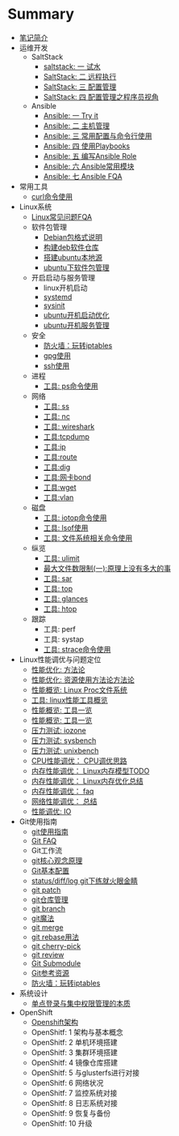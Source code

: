 # Summary

* [笔记简介](README.md)
* 运维开发
  * SaltStack
    * [saltstack: 一 试水](devops/saltstack1.md)
    * [SaltStack: 二 远程执行](devops/saltstack2.md)
    * [SaltStack: 三 配置管理](devops/saltstack3.md)
    * [SaltStack: 四 配置管理之程序员视角](devops/saltstack4_.md)
  * Ansible
    * [Ansible: 一 Try it](devops/ansible-quick-guide.md)
    * [Ansible: 二 主机管理](devops/ansible-inventory.md)
    * [Ansible: 三 常用配置与命令行使用](devops/ansible-configs.md)
    * [Ansible: 四 使用Playbooks](devops/how-to-write-ansbile-playbooks.md)
    * [Ansible: 五 编写Ansible Role](devops/ansible-roles.md)
    * [Ansible: 六 Ansible常用模块](devops/ansible-common-modules.md)
    * [Ansible: 七 Ansible FQA](devops/ansible-tips.md)
* 常用工具
    * [curl命令使用](tools/curl-usage.md)
* Linux系统
    * [Linux常见问题FQA](linux/linux-fqa.md)
    * 软件包管理
      * [Debian包格式说明](linux/packages-manage/debian-package-format.md)
      * [构建deb软件仓库](linux/packages-manage/build-deb-packages.md)
      * [搭建ubuntu本地源](linux/packages-manage/ubuntu-deb-package-usage.md)
      * [ubuntu下软件包管理](linux/packages-manage/ubuntu-package-tools.md)
    * 开启启动与服务管理
      * linux开机启动
      * [systemd](linux/service-manage/systemd-usage.md)
      * [sysinit](linux/service-manage/sysinit-usage.md)
      * [ubuntu开机启动优化](linux/service-manage/ubuntu-boot-tuning.md)
      * [ubuntu开机服务管理](linux/service-manage/ubuntu-boot-manage.md)
    * 安全
      * [防火墙：玩转iptables](linux/iptables-tips.md)
      * [gpg使用](linux/gpg-usage.md)
      * [ssh使用](linux/linux-ssh-usage.md)
    * 进程
      * [工具: ps命令使用](linux/performance-or-troubleshoot/ps-usage.md)
    * 网络
      * [工具: ss](linux/performance-or-troubleshoot/linux-ss-usage.md)
      * [工具: nc](linux/performance-or-troubleshoot/linux-nc-usage.md)
      * [工具: wireshark](linux/performance-or-troubleshoot/linux-wireshark-usage.md)
      * [工具:tcpdump](linux/performance-or-troubleshoot/linux-tcpdump-usage.md)
      * [工具:ip](linux/performance-or-troubleshoot/linux-ip-usage.md)
      * [工具:route](linux/performance-or-troubleshoot/linux-route-usage.md)
      * [工具:dig](linux/performance-or-troubleshoot/linux-dig-usage.md)
      * [工具:网卡bond](linux/performance-or-troubleshoot/linux-bond-usage.md)
      * [工具:wget](linux/performance-or-troubleshoot/linux-wget-usage.md)
      * [工具:vlan](linux/performance-or-troubleshoot/linux-vlan-usage.md)
    * 磁盘
      * [工具: iotop命令使用](linux/performance-or-troubleshoot/iotop-usage.md)
      * [工具: lsof使用](linux/performance-or-troubleshoot/lsof-usage.md)
      * [工具: 文件系统相关命令使用](linux/performance-or-troubleshoot/linux-filesystem-tools.md)
    * 纵览
      * [工具: ulimit](linux/performance-or-troubleshoot/linux-ulimit-usage.md)
      * [最大文件数限制(一):原理上没有多大的事](linux/performance-or-troubleshoot/linux-max-fileno-limit.md)
      * [工具: sar](linux/performance-or-troubleshoot/linux-sar-usage.md)
      * [工具: top](linux/performance-or-troubleshoot/linux-top-usage.md)
      * [工具: glances](linux/performance-or-troubleshoot/linux-glances-usage.md)
      * [工具: htop](linux/performance-or-troubleshoot/linux-htop-usage.md)
    * 跟踪
      * 工具: perf
      * 工具: systap
      * [工具: strace命令使用](linux/performance-or-troubleshoot/strace-usage.md)
* Linux性能调优与问题定位
    * [性能优化: 方法论](linux/performance-or-troubleshoot/linux-tuning-model.md)
    * [性能优化: 资源使用方法论方法论](linux/performance-or-troubleshoot/linux-resource-glances.md)
    * [性能概览: Linux Proc文件系统](linux/performance-or-troubleshoot/linux-procfs.md)
    * [工具: linux性能工具概览](linux/performance-or-troubleshoot/linux-performance-tools.md)
    * [性能概览: 工具一览](linux/performance-or-troubleshoot/linux-procfs.md)
    * [性能概览: 工具一览](linux/performance-or-troubleshoot/linux-tuning-tools.md)
    * [压力测试: iozone](linux/performance-or-troubleshoot/iozone-usage.md)
    * [压力测试: sysbench](linux/performance-or-troubleshoot/sysbench-usage.md)
    * [压力测试: unixbench](linux/performance-or-troubleshoot/unixbench-usage.md)
    * [CPU性能调优： CPU调优思路](linux/performance-or-troubleshoot/linux-cpu-tuning.md)
    * [内存性能调优： Linux内存模型TODO](linux/performance-or-troubleshoot/linux-memory-model.md)
    * [内存性能调优： Linux内存优化总结](linux/performance-or-troubleshoot/linux-memory-tuning.md)
    * [内存性能调优： faq](linux/performance-or-troubleshoot/linux-memory-faq.md)
    * [网络性能调优： 总结](linux/performance-or-troubleshoot/linux-network-tuning.md)
    * [性能调优: IO](linux/performance-or-troubleshoot/linux-io-tuning.md)
* Git使用指南
    * [git使用指南](git/git-user-guide.md)
    * [Git FAQ](git/git-faq.md)
    * Git工作流
    * [git核心观念原理](git/git-theory.md)
    * [Git基本配置](git/git-config-sample.md)
    * [status/diff/log git下练就火眼金睛](git/git-fireeye.md)
    * [git patch](git/git-patch.md)
    * [git仓库管理](git/git-repo.md)
    * [git branch](git/git-branch.md)
    * [git魔法](git/git-magic.md)
    * [git merge](git/git_merge.md)
    * [git rebase用法](git/git-rebase-usage.md)
    * [git cherry-pick](git/git-cherry-pick.md)
    * [git review](git/git-review-usage.md)
    * [Git Submodule](git/git-submodule.md)
    * [Git参考资源](git/git-docs.md)
    * [防火墙：玩转iptables](linux/iptables-tips.md)
* 系统设计
    * [单点登录与集中权限管理的本质](system-design/the-essence-of-sso-and-pcm.md)
* OpenShift
    * [Openshift架构](openshift/openshift-arch.md)
  * OpenShitf: 1 架构与基本概念
  * OpenShitf: 2 单机环境搭建
  * OpenShitf: 3 集群环境搭建
  * OpenShitf: 4 镜像仓库搭建
  * OpenShitf: 5 与glusterfs进行对接
  * OpenShitf: 6 网络状况
  * OpenShitf: 7 监控系统对接
  * OpenShitf: 8 日志系统对接
  * OpenShitf: 9 恢复与备份
  * OpenShitf: 10 升级
